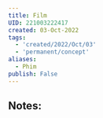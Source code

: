 ```yaml
---
title: Film
UID: 221003222417
created: 03-Oct-2022
tags:
  - 'created/2022/Oct/03'
  - 'permanent/concept'
aliases:
  - Phim
publish: False
---
```

## Notes:




